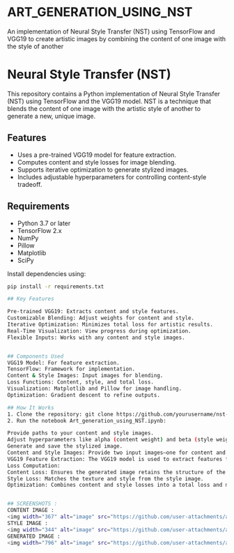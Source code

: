 # ART_GENERATION_USING_NST
An implementation of Neural Style Transfer (NST) using TensorFlow and VGG19 to create artistic images by combining the content of one image with the style of another
# Neural Style Transfer (NST)

This repository contains a Python implementation of Neural Style Transfer (NST) using TensorFlow and the VGG19 model. NST is a technique that blends the content of one image with the artistic style of another to generate a new, unique image.

## Features
- Uses a pre-trained VGG19 model for feature extraction.
- Computes content and style losses for image blending.
- Supports iterative optimization to generate stylized images.
- Includes adjustable hyperparameters for controlling content-style tradeoff.

## Requirements
- Python 3.7 or later
- TensorFlow 2.x
- NumPy
- Pillow
- Matplotlib
- SciPy

Install dependencies using:
```bash
pip install -r requirements.txt

## Key Features

Pre-trained VGG19: Extracts content and style features.
Customizable Blending: Adjust weights for content and style.
Iterative Optimization: Minimizes total loss for artistic results.
Real-Time Visualization: View progress during optimization.
Flexible Inputs: Works with any content and style images.


## Components Used
VGG19 Model: For feature extraction.
TensorFlow: Framework for implementation.
Content & Style Images: Input images for blending.
Loss Functions: Content, style, and total loss.
Visualization: Matplotlib and Pillow for image handling.
Optimization: Gradient descent to refine outputs.

## How It Works
1. Clone the repository: git clone https://github.com/yourusername/nst-tensorflow.gitcd nst-tensorflow
2. Run the notebook Art_generation_using_NST.ipynb:

Provide paths to your content and style images.
Adjust hyperparameters like alpha (content weight) and beta (style weight) as needed.
Generate and save the stylized image.
Content and Style Images: Provide two input images—one for content and one for style.
VGG19 Feature Extraction: The VGG19 model is used to extract features for computing content and style representations.
Loss Computation:
Content Loss: Ensures the generated image retains the structure of the content image.
Style Loss: Matches the texture and style from the style image.
Optimization: Combines content and style losses into a total loss and minimizes it using gradient descent.


## SCREENSHOTS :
CONTENT IMAGE :
<img width="367" alt="image" src="https://github.com/user-attachments/assets/49d377c0-94fc-4110-b52d-c58a4d1e2ceb" />
STYLE IMAGE :
<img width="344" alt="image" src="https://github.com/user-attachments/assets/b6a887ee-e769-475e-9443-30166fff568b" />
GENERATED IMAGE :
<img width="796" alt="image" src="https://github.com/user-attachments/assets/40868d87-9b8a-429c-a281-e4769176c5d3" />

